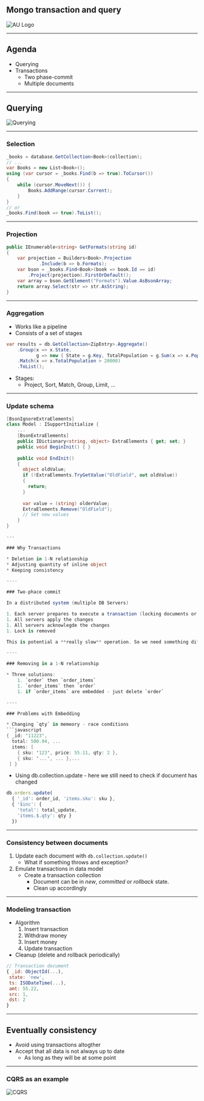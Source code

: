 <!-- .slide: data-background="#003d73" -->
## Mongo transaction and query

![AU Logo](./../img/aulogo_uk_var2_white.png "AU Logo") <!-- .element style="width: 200px; position: fixed; bottom: 50px; left: 50px" -->

----

## Agenda

* Querying
* Transactions
    * Two phase-commit
    * Multiple documents

---

## Querying

![Querying](./img/querying.png "")

----

### Selection



```csharp
_books = database.GetCollection<Book>(collection);
// ...
var Books = new List<Book>();
using (var cursor = _books.Find(b => true).ToCursor())
{
    while (cursor.MoveNext()) {
        Books.AddRange(cursor.Current);
    }
}
// or
_books.Find(book => true).ToList();
```

----

### Projection

```csharp
public IEnumerable<string> GetFormats(string id)
{
    var projection = Builders<Book>.Projection
            .Include(b => b.Formats);
    var bson = _books.Find<Book>(book => book.Id == id)
        .Project(projection).FirstOrDefault();
    var array = bson.GetElement("Formats").Value.AsBsonArray;
    return array.Select(str => str.AsString);
}
```

----

### Aggregation

* Works like a pipeline
* Consists of a set of stages
```csharp
var results = db.GetCollection<ZipEntry>.Aggregate()
    .Group(x => x.State,
           g => new { State = g.Key, TotalPopulation = g.Sum(x => x.Population) } )
    .Match(x => x.TotalPopulation > 20000)
    .ToList();
```
* Stages:
    * Project, Sort, Match, Group, Limit, ...

----

### Update schema


```csharp
[BsonIgnoreExtraElements]
class Model : ISupportInitialize {
    ...
    [BsonExtraElements]
    public IDictionary<string, object> ExtraElements { get; set; }
    public void BeginInit() { }
    
    public void EndInit()
    {
      object oldValue;
      if (!ExtraElements.TryGetValue("OldField", out oldValue))
      {
        return;
      }
    
      var value = (string) olderValue;
      ExtraElements.Remove("OldField");
      // Set new values
    }
}

---

### Why Transactions

* Deletion in 1-N relationship
* Adjusting quantity of inline object
* Keeping consistency

----

### Two-phace commit

In a distributed system (multiple DB Servers)

1. Each server prepares to execute a transaction (locking documents or collections)
1. All servers apply the changes
1. All servers acknowlegde the changes
1. Lock is removed

This is potential a **really slow** operation. So we need something different

----

### Removing in a 1-N relationship

* Three solutions:
    1. `order` then `order_items`
    1. `order_items` then `order`
    1. if `order_items` are embedded - just delete `order`

----

### Problems with Embedding

* Changing `qty` in memeory - race conditions
```javascript
{ _id: '11223',
  total: 500.94, ...
  items: [
    { sku: '123', price: 55.11, qty: 2 },
    { sku: '...', ... },...
 ] }
```
* Using db.collection.update - here we still need to check if document has changed
```javascript
db.orders.update(
  { '_id': order_id, 'items.sku': sku },
  { '$inc': {
    'total': total_update,
    'items.$.qty': qty }
  })
```

----

### Consistency between documents

1. Update each document with `db.collection.update()`
    * What if something throws and exception?
1. Emulate transactions in data model
    * Create a transaction collection
        * Document can be in *new*, *committed* or *rollback* state.
        * Clean up accordingly

----

### Modeling transaction

* Algorithm
    1. Insert transaction
    1. Withdraw money
    1. Insert money
    1. Update transaction
* Cleanup (delete and rollback periodically)
```javascript
// Transaction document
{ _id: ObjectId(...),
 state: 'new',
 ts: ISODateTime(...),
 amt: 55.22,
 src: 1,
 dst: 2
}
```

----

## Eventually consistency

* Avoid using transactions altogther
* Accept that all data is not always up to date
    * As long as they will be at some point


----

### CQRS as an example

![CQRS](./img/sync_write_read.jpeg " source: https://awesomeopensource.com/project/fals/cqrs-clean-eventual-consistency?categoryPage=2")

